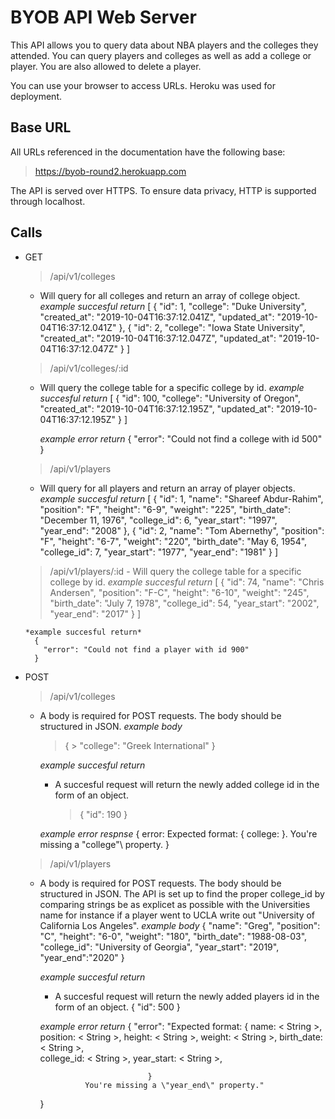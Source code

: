 # BYOB API Web Server
  This API allows you to query data about NBA players and the colleges they attended.  You can query players and colleges as well as add a college or player.  You are also allowed to delete a player.  

  You can use your browser to access URLs. Heroku was used for deployment. 

## Base URL

  All URLs referenced in the documentation have the following base: 

  > https://byob-round2.herokuapp.com

  The API is served over HTTPS. To ensure data privacy, HTTP is supported through localhost.

## Calls 

  * GET
    > /api/v1/colleges
      - Will query for all colleges and return an array of     college object.
        *example succesful return* 
          [
            {
              "id": 1,
              "college": "Duke University",
              "created_at": "2019-10-04T16:37:12.041Z",
              "updated_at": "2019-10-04T16:37:12.041Z"
            }, 
            {
              "id": 2,
              "college": "Iowa State University",
              "created_at": "2019-10-04T16:37:12.047Z",
              "updated_at": "2019-10-04T16:37:12.047Z"
            }
          ]

    > /api/v1/colleges/:id
      - Will query the college table for a specific college by id.
        *example succesful return*
          [
            {
              "id": 100,
              "college": "University of Oregon",
              "created_at": "2019-10-04T16:37:12.195Z",
              "updated_at": "2019-10-04T16:37:12.195Z"
            }
          ]

        *example error return*
          {
            "error": "Could not find a college with id 500"
          }

    > /api/v1/players
      - Will query for all players and return an array of player objects.  
        *example succesful return*
          [
            {
              "id": 1,
              "name": "Shareef Abdur-Rahim",
              "position": "F",
              "height": "6-9",
              "weight": "225",
              "birth_date": "December 11, 1976",
              "college_id": 6,
              "year_start": "1997",
              "year_end": "2008"
            },
            {
              "id": 2,
              "name": "Tom Abernethy",
              "position": "F",
              "height": "6-7",
              "weight": "220",
              "birth_date": "May 6, 1954",
              "college_id": 7,
              "year_start": "1977",
              "year_end": "1981"
            }
          ]

      > /api/v1/players/:id
        - Will query the college table for a specific college by id.
          *example succesful return*
            [
              {
                "id": 74,
                "name": "Chris Andersen",
                "position": "F-C",
                "height": "6-10",
                "weight": "245",
                "birth_date": "July 7, 1978",
                "college_id": 54,
                "year_start": "2002",
                "year_end": "2017"
              }
            ]
        
        *example succesful return*
          {
            "error": "Could not find a player with id 900"
          }

  * POST 
    > /api/v1/colleges
      - A body is required for POST requests. The body should be structured in JSON. 
        *example body*
          > {
	        >   "college": "Greek International"
          > }

        *example succesful return*
          -  A succesful request will return the newly added college id in the form of an object.
             > {
             >  "id": 190
             > }

        *example error respnse*
          {
            error: Expected format: { college: <String> }. You're missing a \"college"\ property.
          }

    > /api/v1/players
      - A body is required for POST requests. The body should be structured in JSON. The API is set up to find the proper college_id by comparing   strings be as explicet as possible with the Universities name for instance if a player went to UCLA write out "University of California Los Angeles".
        *example body*
          { 
            "name": "Greg",
            "position": "C",
            "height": "6-0",
            "weight": "180",
            "birth_date": "1988-08-03",
            "college_id": "University of Georgia",
            "year_start": "2019",
            "year_end":"2020"
          }
        
        *example succesful return*
          - A succesful request will return the newly added players id in the form of an object.
            {
              "id": 500
            }

        *example error return* 
          {
            "error": "Expected format: 
                                    {
                                      name: < String >, 
                                      position: < String >, 
                                      height: < String >, 
                                      weight: < String >, 
                                      birth_date: < String >,    
                                      college_id: < String >, 
                                      year_start: < String >, 
                                     
                                    }    
                      You're missing a \"year_end\" property."
          }